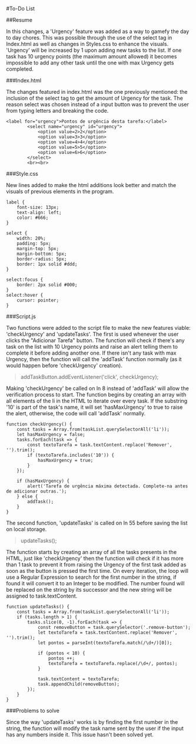 #To-Do List

##Resume

In this changes, a 'Urgency' feature was added as a way to gamefy the day to day chores. This was possible through the use of the select tag in Index.html as well as changes in Styles.css to enhance the visuals. 'Urgency' will be increased by 1 upon adding new tasks to the list. If one task has 10 urgency points (the maximum amount allowed) it becomes impossible to add any other task until the one with max Urgency gets completed.

###Index.html

The changes featured in index.html was the one previously mentioned: the inclusion of the select tag to get the amount of Urgency for the task. The reason select was chosen instead of a input button was to prevent the user from typing letters and breaking the code.

```
<label for="urgency">Pontos de urgência desta tarefa:</label>
        <select name="urgency" id="urgency">
            <option value=2>2</option>
            <option value=3>3</option>
            <option value=4>4</option>
            <option value=5>5</option>
            <option value=6>6</option>
        </select>
        <br><br>
```

###Style.css

New lines added to make the html additions look better and match the visuals of previous elements in the program.

```
label {
    font-size: 13px;
    text-align: left;
    color: #666;
}

select {
    width: 20%;
    padding: 5px;
    margin-top: 5px;
    margin-bottom: 5px;
    border-radius: 5px;
    border: 1px solid #ddd;
}

select:focus {
    border: 2px solid #000;
}
select:hover {
    cursor: pointer;
}
```

###Script.js

Two functions were added to the script file to make the new features viable: 'checkUrgency' and 'updateTasks'. The first is used whenever the user clicks the "Adicionar Tarefa" button. The function will check if there's any task on the list with 10 Urgency points and raise an alert telling them to complete it before adding another one. If there isn't any task with max Urgency, then the function will call the 'addTask' function normally (as it would happen before 'checkUrgency' creation). 

> addTaskButton.addEventListener('click', checkUrgency);

Making 'checkUrgency' be called on ln 8 instead of 'addTask' will allow the verification process to start. The function begins by creating an array with all elements of the li in the HTML to iterate over every task. If the substring '10' is part of the task's name, it will set 'hasMaxUrgency' to true to raise the alert, otherwise, the code will call 'addTask' normally.

```
function checkUrgency() {
    const tasks = Array.from(taskList.querySelectorAll('li'));
    let hasMaxUrgency = false;
    tasks.forEach(task => {
        const textoTarefa = task.textContent.replace('Remover', '').trim();
        if (textoTarefa.includes('10')) {
            hasMaxUrgency = true;
        }
    });

    if (hasMaxUrgency) {
        alert('Tarefa de urgência máxima detectada. Complete-na antes de adicionar outras.');
    } else {
        addTask();
    }
}
```

The second function, 'updateTasks' is called on ln 55 before saving the list on local storage.

> updateTasks();

The function starts by creating an array of all the tasks presents in the HTML, just like 'checkUrgency' then the function will check if it has more than 1 task to prevent it from raising the Urgency of the first task added as soon as the button is pressed the first time. On every iteration, the loop will use a Regular Expression to search for the first number in the string, if found it will convert it to an Integer to be modified. The number found will be replaced on the string by its successor and the new string will be assigned to task.textContent.

```
function updateTasks() {
    const tasks = Array.from(taskList.querySelectorAll('li'));
    if (tasks.length > 1) {
        tasks.slice(0, -1).forEach(task => {
            const removeButton = task.querySelector('.remove-button');
            let textoTarefa = task.textContent.replace('Remover', '').trim();
            let pontos = parseInt(textoTarefa.match(/\d+/)[0]);

            if (pontos < 10) {
                pontos ++;
                textoTarefa = textoTarefa.replace(/\d+/, pontos);
            }

            task.textContent = textoTarefa;
            task.appendChild(removeButton);
        });
    }
}
```

###Problems to solve

Since the way 'updateTasks' works is by finding the first number in the string, the function will modify the task name sent by the user if the input has any numbers inside it. This issue hasn't been solved yet.